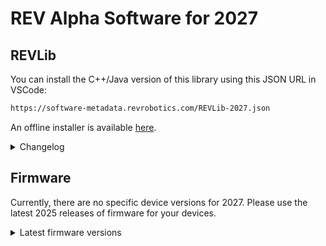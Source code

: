 # REV Alpha Software for 2027

## REVLib

You can install the C++/Java version of this library using this JSON URL in VSCode:

```txt
https://software-metadata.revrobotics.com/REVLib-2027.json
```

An offline installer is available [here](https://github.com/REVrobotics/REV-Software-Binaries/releases/download/revlib-2027.0.0-alpha-1/REVLib-offline-v2027.0.0-alpha-1.zip).

<details>
<summary>Changelog</summary>

### REVLib v2027.0.0-alpha-1

- [REVLib] Adds support for Systemcore and the WPILib 2027 alpha
- [SPARK, Servo Hub] Adds `busId` parameter to class constructor to specify which CAN bus the device is on

</details>

## Firmware

Currently, there are no specific device versions for 2027. Please use the latest 2025 releases of firmware for your devices.

<details>
<summary>Latest firmware versions</summary>

- SPARK Flex: `v25.0.4`
- SPARK MAX: `v25.0.4`
- Power Distribution Hub: `v25.0.0`
- Pneumatic Hub: `v23.0.1`
- Servo Hub: `v25.0.2`

</details>
